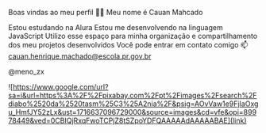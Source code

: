 Boas vindas ao meu perfil 💙💙
Meu nome é Cauan Mahcado

Estou estudando na Alura
Estou me desenvolvendo na linguagem JavaScript
Utilizo esse espaço para minha organização e compartilhamento dos meu projetos desenvolvidos
Você pode entrar em contato comigo 📫
cauan.henrique.machado@escola.pr.gov.br

@meno_zx

![https://www.google.com/url?sa=i&url=https%3A%2F%2Fpixabay.com%2Fpt%2Fimages%2Fsearch%2Fdiabo%2520da%2520tasm%25C3%25A2nia%2F&psig=AOvVaw1e9FjIaOxgu_HmfJY52zLx&ust=1716637096729000&source=images&cd=vfe&opi=89978449&ved=0CBIQjRxqFwoTCPjZ8tSZpoYDFQAAAAAdAAAAABAE](link)

